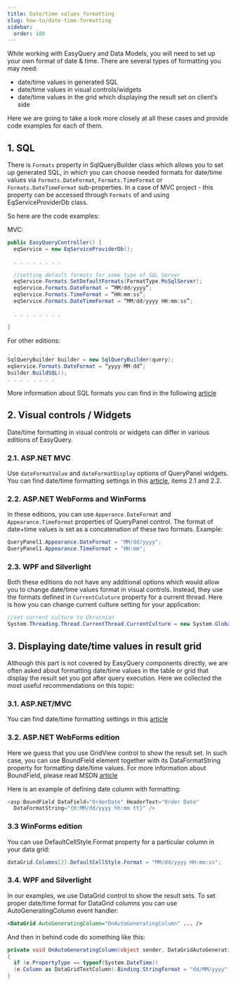 ```yaml
---
title: Date/time values formatting
slug: how-to/date-time-formatting
sidebar:
  order: 100
---
```


While working with EasyQuery and Data Models, you will need to set up your own format of date & time. There are several types of formatting you may need: 

* date/time values in generated SQL
* date/time values in visual controls/widgets
* date/time values in the grid which displaying the result set on client’s side

Here we are going to take a look more closely at all these cases and provide code examples for each of them.

## 1. SQL 
There is `Formats` property in SqlQueryBuilder class which allows you to set up generated SQL, in which you can choose needed formats for date/time values via `Formats.DateFormat`, `Formats.TimeFormat` or `Formats.DateTimeFormat` sub-properties. 
In a case of MVC project - this property can be accessed through `Formats` of and using EqServiceProviderDb class.

So here are the code examples:

MVC:

```c#
public EasyQueryController() {
  eqService = new EqServiceProviderDb();
  
  . . . . . . . . 

  //setting default formats for some type of SQL Server
  eqService.Formats.SetDefaultFormats(FormatType.MsSqlServer);
  eqService.Formats.DateFormat = “MM/dd/yyyy”;
  eqService.Formats.TimeFormat = “HH:mm:ss”;
  eqService.Formats.DateTimeFormat = “MM/dd/yyyy HH:mm:ss”;
 
  . . . . . . . . 

}
```

For other editions:

```c#
. . . . . . . .
SqlQueryBuilder builder = new SqlQueryBuilder(query);
eqService.Formats.DateFormat = “yyyy-MM-dd”;
builder.BuildSQL();
. . . . . . . .
```

More information about SQL formats you can find in the following [article](//how-to/customizing-sql-query-formats)




## 2. Visual controls / Widgets

Date/time formatting in visual controls or widgets can differ in various editions of EasyQuery. 

### 2.1. ASP.NET MVC
Use `dateFormatValue` and `dateFormatDisplay` options of QueryPanel widgets.
You can find date/time formatting settings in this [article](//tutorials/how-to-set-up-javascript-widgets-mvc-version), items 2.1 and 2.2.

### 2.2. ASP.NET WebForms and WinForms
In these editions, you can use `Apperance.DateFormat` and `Appearance.TimeFormat` properties of QueryPanel control. The format of date+time values is set as a concatenation of these two formats. 
Example:
```c#
QueryPanel1.Appearance.DateFormat = "MM/dd/yyyy";
QueryPanel1.Appearance.TimeFormat = "HH:mm";
```

### 2.3. WPF and Silverlight
Both these editions do not have any additional options which would allow you to change date/time values format in visual controls. Instead, they use the formats defined in `CurrentCuluture` property for a current thread.
Here is how you can change current culture setting for your application:

 ```c#
//set current culture to Ukrainian
System.Threading.Thread.CurrentThread.CurrentCulture = new System.Globalization.CultureInfo("uk-UA");
```


## 3. Displaying date/time values in result grid

Although this part is not covered by EasyQuery components directly, we are often asked about formatting date/time values in the table or grid that display the result set you got after query execution. 
Here we collected the most useful recommendations on this topic: 

### 3.1. ASP.NET/MVC 
You can find date/time formatting settings in this [article](//tutorials/managing-result-grid-client-side) 

### 3.2. ASP.NET WebForms edition
Here we guess that you use GridView control to show the result set. In such case, you can use BoundField element together with its DataFormatString property for formatting date/time values.
For more information about BoundField, please read MSDN [article](https://msdn.microsoft.com/en-us/library/system.web.ui.webcontrols.boundfield.aspx)

Here is an example of defining date column with formatting:

```c#
<asp:BoundField DataField="OrderDate" HeaderText="Order Date" 
  DataFormatString="{0:MM/dd/yyyy hh:mm tt}" />
```

### 3.3 WinForms edition
You can use DefaultCellStyle.Format property for a particular column in your data grid:

```c#
dataGrid.Columns[2].DefaultCellStyle.Format = "MM/dd/yyyy HH:mm:ss";
```


### 3.4. WPF and Silverlight
In our examples, we use DataGrid control to show the result sets.
To set proper date/time format for DataGrid columns you can use AutoGeneratingColumn event handler:

```xml
<DataGrid AutoGeneratingColumn="OnAutoGeneratingColumn" ... />
```

And then in behind code do something like this:

```c#
private void OnAutoGeneratingColumn(object sender, DataGridAutoGeneratingColumnEventArgs e)
{
  if (e.PropertyType == typeof(System.DateTime))
  (e.Column as DataGridTextColumn).Binding.StringFormat = "dd/MM/yyyy";
}
```
